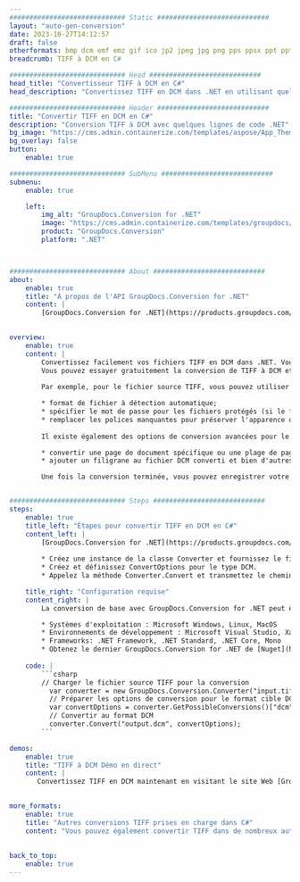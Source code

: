 ```yaml
---
############################# Static ############################
layout: "auto-gen-conversion"
date: 2023-10-27T14:12:57
draft: false
otherformats: bmp dcm emf emz gif ico jp2 jpeg jpg png pps ppsx ppt pptx psb psd svg svgz tga tif tiff webp wmf wmz
breadcrumb: TIFF à DCM en C#

############################# Head ############################
head_title: "Convertisseur TIFF à DCM en C#"
head_description: "Convertissez TIFF en DCM dans .NET en utilisant quelques lignes de code. Utilisez l'API de conversion de documents GroupDocs pour convertir plus de 160 formats de fichiers."

############################# Header ############################
title: "Convertir TIFF en DCM en C#"
description: "Conversion TIFF à DCM avec quelques lignes de code .NET"
bg_image: "https://cms.admin.containerize.com/templates/aspose/App_Themes/V3/images/bg/header1.png"
bg_overlay: false
button:
    enable: true

############################# SubMenu ############################
submenu:
    enable: true

    left:
        img_alt: "GroupDocs.Conversion for .NET"
        image: "https://cms.admin.containerize.com/templates/groupdocs/images/product-logos/90x90-noborder/groupdocs-conversion-net.png"
        product: "GroupDocs.Conversion"
        platform: ".NET"



############################# About ############################
about:
    enable: true
    title: "À propos de l'API GroupDocs.Conversion for .NET"
    content: |
        [GroupDocs.Conversion for .NET](https://products.groupdocs.com/conversion/net/) peut être utilisé pour convertir Microsoft Word, Excel, PowerPoint, PDF, Visio et d'autres formats. GroupDocs.Conversion est une API autonome adaptée aux systèmes back-end et internes nécessitant des performances élevées. Il ne dépend d'aucun logiciel tel que Microsoft ou Open Office.
    

overview:
    enable: true
    content: |
        Convertissez facilement vos fichiers TIFF en DCM dans .NET. Vous pouvez utiliser seulement quelques lignes de code C# dans n'importe quelle plate-forme de votre choix comme - Windows, Linux, macOS.
        Vous pouvez essayer gratuitement la conversion de TIFF à DCM et évaluer la qualité des résultats de conversion. En plus des scénarios de conversion de fichiers simples, vous pouvez essayer des options plus avancées pour charger le fichier source TIFF et pour enregistrer le résultat de sortie DCM. 
        
        Par exemple, pour le fichier source TIFF, vous pouvez utiliser les options de chargement suivantes :

        * format de fichier à détection automatique;
        * spécifier le mot de passe pour les fichiers protégés (si le format de fichier le prend en charge);
        * remplacer les polices manquantes pour préserver l'apparence du document.
        
        Il existe également des options de conversion avancées pour le fichier DCM :

        * convertir une page de document spécifique ou une plage de pages;
        * ajouter un filigrane au fichier DCM converti et bien d'autres.

        Une fois la conversion terminée, vous pouvez enregistrer votre fichier DCM dans le chemin du fichier local ou dans tout stockage tiers tel que FTP, Amazon S3, Google Drive, Dropbox, etc. Veuillez noter - pour convertir TIFF en DCM aucun logiciel supplémentaire n'est nécessaire - comme MS Office, Open Office, Adobe Acrobat Reader, etc.


############################# Steps ############################
steps:
    enable: true
    title_left: "Étapes pour convertir TIFF en DCM en C#"
    content_left: |
        [GroupDocs.Conversion for .NET](https://products.groupdocs.com/conversion/net/) permet aux développeurs de convertir facilement un fichier TIFF en DCM avec quelques lignes de code.
        
        * Créez une instance de la classe Converter et fournissez le fichier TIFF avec le chemin complet
        * Créez et définissez ConvertOptions pour le type DCM.
        * Appelez la méthode Converter.Convert et transmettez le chemin complet et le format (DCM) en tant que paramètre

    title_right: "Configuration requise"
    content_right: |
        La conversion de base avec GroupDocs.Conversion for .NET peut être effectuée en quelques étapes simples. Nos API sont prises en charge sur toutes les principales plates-formes et systèmes d'exploitation. Avant d'exécuter le code ci-dessous, assurez-vous que les prérequis suivants sont installés sur votre système.

        * Systèmes d'exploitation : Microsoft Windows, Linux, MacOS
        * Environnements de développement : Microsoft Visual Studio, Xamarin, MonoDevelop
        * Frameworks: .NET Framework, .NET Standard, .NET Core, Mono
        * Obtenez le dernier GroupDocs.Conversion for .NET de [Nuget](https://www.nuget.org/packages/groupdocs.conversion)
         
    code: |
        ```csharp    
        // Charger le fichier source TIFF pour la conversion
          var converter = new GroupDocs.Conversion.Converter("input.tiff");
          // Préparer les options de conversion pour le format cible DCM
          var convertOptions = converter.GetPossibleConversions()["dcm"].ConvertOptions;
          // Convertir au format DCM
          converter.Convert("output.dcm", convertOptions);
        ```

demos:
    enable: true
    title: "TIFF à DCM Démo en direct"
    content: |
       Convertissez TIFF en DCM maintenant en visitant le site Web [GroupDocs.Conversion App](https://products.groupdocs.app/conversion/family). La démo en ligne présente les avantages suivants
          

more_formats:
    enable: true
    title: "Autres conversions TIFF prises en charge dans C#"
    content: "Vous pouvez également convertir TIFF dans de nombreux autres formats de fichiers. Veuillez consulter la liste ci-dessous."
       
       
back_to_top:
    enable: true
---
```

